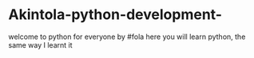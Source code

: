 # Akintola-python-development-
welcome to python for everyone by 
#fola
here you will learn python, the same way I learnt it 